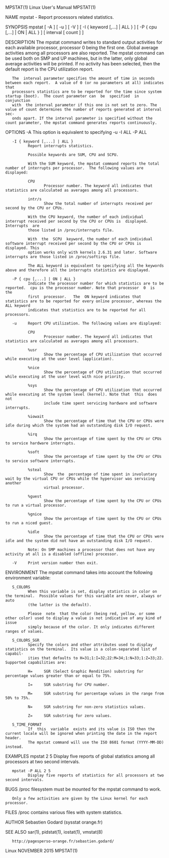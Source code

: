 MPSTAT(1)                                                       Linux User's Manual                                                      MPSTAT(1)

NAME
       mpstat - Report processors related statistics.

SYNOPSIS
       mpstat [ -A ] [ -u ] [ -V ] [ -I { keyword [,...] | ALL } ] [ -P { cpu [,...] | ON | ALL } ] [ interval [ count ] ]

DESCRIPTION
       The  mpstat  command  writes  to  standard output activities for each available processor, processor 0 being the first one.  Global average
       activities among all processors are also reported.  The mpstat command can be used both on SMP and UP machines, but  in  the  latter,  only
       global average activities will be printed. If no activity has been selected, then the default report is the CPU utilization report.

       The  interval parameter specifies the amount of time in seconds between each report.  A value of 0 (or no parameters at all) indicates that
       processors statistics are to be reported for the time since system startup (boot).  The count parameter can  be  specified  in  conjunction
       with  the interval parameter if this one is not set to zero. The value of count determines the number of reports generated at interval sec‐
       onds apart. If the interval parameter is specified without the count parameter, the mpstat command generates reports continuously.

OPTIONS
       -A     This option is equivalent to specifying -u -I ALL -P ALL

       -I { keyword [,...] | ALL }
              Report interrupts statistics.

              Possible keywords are SUM, CPU and SCPU.

              With the SUM keyword, the mpstat command reports the total number of interrupts per processor.  The following values are displayed:

              CPU
                     Processor number. The keyword all indicates that statistics are calculated as averages among all processors.

              intr/s
                     Show the total number of interrupts received per second by the CPU or CPUs.

              With the CPU keyword, the number of each individual interrupt received per second by the CPU or CPUs is  displayed.  Interrupts  are
              those listed in /proc/interrupts file.

              With  the  SCPU  keyword, the number of each individual software interrupt received per second by the CPU or CPUs is displayed. This
              option works only with kernels 2.6.31 and later. Software interrupts are those listed in /proc/softirqs file.

              The ALL keyword is equivalent to specifying all the keywords above and therefore all the interrupts statistics are displayed.

       -P { cpu [,...] | ON | ALL }
              Indicate the processor number for which statistics are to be reported.  cpu is the processor number. Note that processor  0  is  the
              first  processor.   The  ON keyword indicates that statistics are to be reported for every online processor, whereas the ALL keyword
              indicates that statistics are to be reported for all processors.

       -u     Report CPU utilization. The following values are displayed:

              CPU
                     Processor number. The keyword all indicates that statistics are calculated as averages among all processors.

              %usr
                     Show the percentage of CPU utilization that occurred while executing at the user level (application).

              %nice
                     Show the percentage of CPU utilization that occurred while executing at the user level with nice priority.

              %sys
                     Show the percentage of CPU utilization that occurred while executing at the system level (kernel). Note that  this  does  not
                     include time spent servicing hardware and software interrupts.

              %iowait
                     Show the percentage of time that the CPU or CPUs were idle during which the system had an outstanding disk I/O request.

              %irq
                     Show the percentage of time spent by the CPU or CPUs to service hardware interrupts.

              %soft
                     Show the percentage of time spent by the CPU or CPUs to service software interrupts.

              %steal
                     Show  the  percentage of time spent in involuntary wait by the virtual CPU or CPUs while the hypervisor was servicing another
                     virtual processor.

              %guest
                     Show the percentage of time spent by the CPU or CPUs to run a virtual processor.

              %gnice
                     Show the percentage of time spent by the CPU or CPUs to run a niced guest.

              %idle
                     Show the percentage of time that the CPU or CPUs were idle and the system did not have an outstanding disk I/O request.

              Note: On SMP machines a processor that does not have any activity at all is a disabled (offline) processor.

       -V     Print version number then exit.

ENVIRONMENT
       The mpstat command takes into account the following environment variable:

       S_COLORS
              When this variable is set, display statistics in color on the terminal.  Possible values for this variable are never, always or auto
              (the latter is the default).

              Please  note  that the color (being red, yellow, or some other color) used to display a value is not indicative of any kind of issue
              simply because of the color. It only indicates different ranges of values.

       S_COLORS_SGR
              Specify the colors and other attributes used to display statistics on the terminal.  Its value is a colon-separated list of capabil‐
              ities that defaults to H=31;1:I=32;22:M=34;1:N=33;1:Z=33;22.  Supported capabilities are:

              H=     SGR (Select Graphic Rendition) substring for percentage values greater than or equal to 75%.

              I=     SGR substring for CPU number.

              M=     SGR substring for percentage values in the range from 50% to 75%.

              N=     SGR substring for non-zero statistics values.

              Z=     SGR substring for zero values.

       S_TIME_FORMAT
              If  this  variable  exists and its value is ISO then the current locale will be ignored when printing the date in the report header.
              The mpstat command will use the ISO 8601 format (YYYY-MM-DD) instead.

EXAMPLES
       mpstat 2 5
              Display five reports of global statistics among all processors at two second intervals.

       mpstat -P ALL 2 5
              Display five reports of statistics for all processors at two second intervals.

BUGS
       /proc filesystem must be mounted for the mpstat command to work.

       Only a few activities are given by the Linux kernel for each processor.

FILES
       /proc contains various files with system statistics.

AUTHOR
       Sebastien Godard (sysstat <at> orange.fr)

SEE ALSO
       sar(1), pidstat(1), iostat(1), vmstat(8)

       http://pagesperso-orange.fr/sebastien.godard/

Linux                                                              NOVEMBER 2015                                                         MPSTAT(1)
